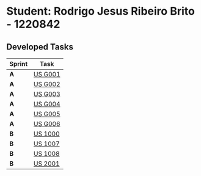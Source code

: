 # Student: Rodrigo Jesus Ribeiro Brito - 1220842

## Developed Tasks

| Sprint | Task                                  |
|--------|---------------------------------------|
| **A**  | [US G001](../sprintA/G001/readme.md)  |
| **A**  | [US G002](../sprintA/G002/readme.md ) |
| **A**  | [US G003](../sprintA/G003/readme.md)  |
| **A**  | [US G004](../sprintA/G004/readme.md)  |
| **A**  | [US G005](../sprintA/G005/readme.md)  |
| **A**  | [US G006](../sprintA/G006/readme.md ) |
| **B**  | [US 1000](../sprintB/1000/readme.md)  |
| **B**  | [US 1007](../sprintB/1007/readme.md ) |
| **B**  | [US 1008](../sprintB/1008/readme.md)  |
| **B**  | [US 2001](../sprintB/2001/readme.md)  |


